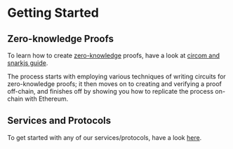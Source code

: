 # Getting Started

## Zero-knowledge Proofs
To learn how to create [zero-knowledge](https://github.com/iden3/docs/blob/master/mkdocs/docs/basics/key-concepts.md#zero-knowledge-proofs) proofs, have a look at [circom and snarkjs guide](https://github.com/iden3/docs/blob/master/mkdocs/docs/circom-snarkjs/index.md).

The process starts with employing various techniques of writing circuits for zero-knowledge proofs; it then moves on to creating and verifying a proof off-chain, and finishes off by showing you how to replicate the process on-chain with Ethereum.

<!-- ## Centralized Login
If you're looking to integrate our technology into your application's login, you can jump right into our [login guide](../../guides/centralized-login). -->


## Services and Protocols
To get started with any of our services/protocols, have a look [here](https://github.com/iden3/docs/blob/master/mkdocs/docs/services/libraries.md).
